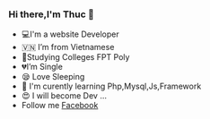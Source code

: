 ### Hi there,I'm Thuc 👋



- 💻I'm a website Developer
- 🇻🇳 I’m from Vietnamese 
- 🏣Studying Colleges FPT Poly
- 💔I’m Single 
- 😪 Love Sleeping
- 🐘 I'm curently learning Php,Mysql,Js,Framework
- 😍 I will become Dev ...
- Follow me [Facebook](https://www.facebook.com/profile.php?id=100022250130335)
